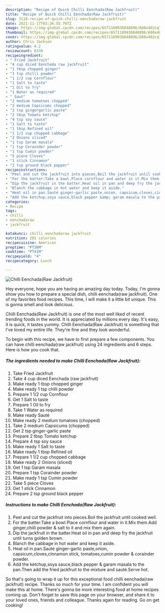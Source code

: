 ```yaml
---
description: "Recipe of Quick Chilli Eenchada(Raw Jackfruit)"
title: "Recipe of Quick Chilli Eenchada(Raw Jackfruit)"
slug: 3110-recipe-of-quick-chilli-eenchadaraw-jackfruit
date: 2021-11-17T03:36:55.707Z
image: https://img-global.cpcdn.com/recipes/6571189936848896/680x482cq70/chilli-eenchadaraw-jackfruit-recipe-main-photo.jpg
thumbnail: https://img-global.cpcdn.com/recipes/6571189936848896/680x482cq70/chilli-eenchadaraw-jackfruit-recipe-main-photo.jpg
cover: https://img-global.cpcdn.com/recipes/6571189936848896/680x482cq70/chilli-eenchadaraw-jackfruit-recipe-main-photo.jpg
author: Chris Jackson
ratingvalue: 4.2
reviewcount: 8339
recipeingredient:
- " Fried Jackfruit"
- "4 cup diced Eenchada raw jackfruit"
- "1 tbsp chopped ginger"
- "1 tsp chilli powder"
- "1 1/2 cup Cornflour"
- "1 Salt to taste"
- "1 Oil to fry"
- "1 Water as required"
- " Saut"
- "2 medium tomatoes chopped"
- "2 medium Capsicums chopped"
- "2 tsp gingergarlic paste"
- "2 tbsp Tomato ketchup"
- "4 tsp soy sauce"
- "1 Salt to taste"
- "1 tbsp Refined oil"
- "1 1/2 cup chopped cabbage"
- "2 Onions sliced"
- "1 tsp Garam masala"
- "1 tsp Corainder powder"
- "1 tsp Cumin powder"
- "5 piece Cloves"
- "1 stick Cinnamon"
- "2 tsp ground black pepper"
recipeinstructions:
- "Peel and cut the jackfruit into pieces.Boil the jackfruit until cooked well."
- "For the batter:Take a bowl.Place cornflour and water in it.Mix them.Add ginger,chilli powder &amp; salt to it and mix them again."
- "Dip the jackfruit in the batter.Heat oil in pan and deep fry the jackfruit until turns golden brown."
- "Blanch the cabbage in hot water and keep it aside."
- "Heat oil in pan.Sauté ginger-garlic paste,onion, capsicum,cloves,cinnamon stick, tomatoes,cumin powder &amp; corainder powder."
- "Add the ketchup,soya sauce,black pepper &amp; garam masala to the pan.Then add the fried jackfruit to the mixture and sauté.Serve hot."
categories:
- Recipe
tags:
- chilli
- eenchadaraw
- jackfruit

katakunci: chilli eenchadaraw jackfruit 
nutrition: 281 calories
recipecuisine: American
preptime: "PT36M"
cooktime: "PT41M"
recipeyield: "4"
recipecategory: Lunch

---
```



![Chilli Eenchada(Raw Jackfruit)](https://img-global.cpcdn.com/recipes/6571189936848896/680x482cq70/chilli-eenchadaraw-jackfruit-recipe-main-photo.jpg)

Hey everyone, hope you are having an amazing day today. Today, I'm gonna show you how to prepare a special dish, chilli eenchada(raw jackfruit). One of my favorites food recipes. This time, I will make it a little bit unique. This is gonna smell and look delicious.



Chilli Eenchada(Raw Jackfruit) is one of the most well liked of recent trending foods in the world. It is appreciated by millions every day. It's easy, it is quick, it tastes yummy. Chilli Eenchada(Raw Jackfruit) is something that I've loved my entire life. They're fine and they look wonderful.


To begin with this recipe, we have to first prepare a few components. You can have chilli eenchada(raw jackfruit) using 24 ingredients and 6 steps. Here is how you cook that.

<!--inarticleads1-->

##### The ingredients needed to make Chilli Eenchada(Raw Jackfruit):

1. Take  Fried Jackfruit
1. Take 4 cup diced Eenchada (raw jackfruit)
1. Make ready 1 tbsp chopped ginger
1. Make ready 1 tsp chilli powder
1. Prepare 1 1/2 cup Cornflour
1. Get 1 Salt to taste
1. Prepare 1 Oil to fry
1. Take 1 Water as required
1. Make ready  Sauté
1. Make ready 2 medium tomatoes (chopped)
1. Take 2 medium Capsicums (chopped)
1. Get 2 tsp ginger-garlic paste
1. Prepare 2 tbsp Tomato ketchup
1. Prepare 4 tsp soy sauce
1. Make ready 1 Salt to taste
1. Make ready 1 tbsp Refined oil
1. Prepare 1 1/2 cup chopped cabbage
1. Make ready 2 Onions (sliced)
1. Get 1 tsp Garam masala
1. Prepare 1 tsp Corainder powder
1. Make ready 1 tsp Cumin powder
1. Take 5 piece Cloves
1. Get 1 stick Cinnamon
1. Prepare 2 tsp ground black pepper




<!--inarticleads2-->

##### Instructions to make Chilli Eenchada(Raw Jackfruit):

1. Peel and cut the jackfruit into pieces.Boil the jackfruit until cooked well.
1. For the batter:Take a bowl.Place cornflour and water in it.Mix them.Add ginger,chilli powder &amp; salt to it and mix them again.
1. Dip the jackfruit in the batter.Heat oil in pan and deep fry the jackfruit until turns golden brown.
1. Blanch the cabbage in hot water and keep it aside.
1. Heat oil in pan.Sauté ginger-garlic paste,onion, capsicum,cloves,cinnamon stick, tomatoes,cumin powder &amp; corainder powder.
1. Add the ketchup,soya sauce,black pepper &amp; garam masala to the pan.Then add the fried jackfruit to the mixture and sauté.Serve hot.




So that's going to wrap it up for this exceptional food chilli eenchada(raw jackfruit) recipe. Thanks so much for your time. I am confident you will make this at home. There's gonna be more interesting food at home recipes coming up. Don't forget to save this page on your browser, and share it to your loved ones, friends and colleague. Thanks again for reading. Go on get cooking!
